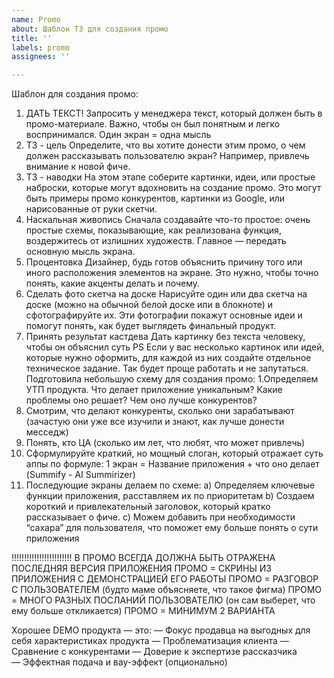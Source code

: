 ```yaml
---
name: Promo
about: Шаблон ТЗ для создания промо
title: ''
labels: promo
assignees: ''

---
```


Шаблон для создания промо:
1. ДАТЬ ТЕКСТ!
Запросить у менеджера текст, который должен быть в промо-материале. Важно, чтобы он был понятным и легко воспринимался. Один экран = одна мысль
2. ТЗ - цель
Определите, что вы хотите донести этим промо, о чем должен рассказывать пользователю экран? Например, привлечь внимание к новой фиче.
3. ТЗ - наводки
На этом этапе соберите картинки, идеи, или простые наброски, которые могут вдохновить на создание промо. Это могут быть примеры промо конкурентов, картинки из Google, или нарисованные от руки скетчи.
4. Наскальная живопись
Сначала создавайте что-то простое: очень простые схемы, показывающие, как реализована функция, воздержитесь от излишних художеств. Главное — передать основную мысль экрана.
5. Процентовка
Дизайнер, будь готов объяснить причину того или иного расположения элементов на экране. Это нужно, чтобы точно понять, какие акценты делать и почему.
6. Сделать фото скетча на доске
Нарисуйте один или два скетча на доске (можно на обычной белой доске или в блокноте) и сфотографируйте их. Эти фотографии покажут основные идеи и помогут понять, как будет выглядеть финальный продукт.
7. Принять результат кастдева
Дать картинку без текста человеку, чтобы он объяснил суть
PS
Если у вас несколько картинок или идей, которые нужно оформить, для каждой из них создайте отдельное техническое задание. Так будет проще работать и не запутаться.
Подготовила небольшую схему для создания промо:
1.Определяем УТП продукта. Что делает приложение уникальным? Какие проблемы оно решает? Чем оно лучше конкурентов?
2. Смотрим, что делают конкуренты, сколько они зарабатывают (зачастую они уже все изучили и знают, как лучше донести месседж)
3. Понять, кто ЦА (сколько им лет, что любят, что может привлечь)
4. Сформулируйте краткий, но мощный слоган, который отражает суть аппы по формуле:
1 экран = Название приложения + что оно делает (Summify - AI Summirizer) 
5. Последующие экраны делаем по схеме:
а) Определяем ключевые функции приложения, расставляем их по приоритетам
b) Создаем короткий и привлекательный заголовок, который кратко рассказывает о фиче.
с) Можем добавить при необходимости “сахара” для пользователя, что поможет ему больше понять о сути приложения

!!!!!!!!!!!!!!!!!!!!!!!!
В ПРОМО ВСЕГДА ДОЛЖНА БЫТЬ ОТРАЖЕНА ПОСЛЕДНЯЯ ВЕРСИЯ ПРИЛОЖЕНИЯ
ПРОМО = СКРИНЫ ИЗ ПРИЛОЖЕНИЯ С ДЕМОНСТРАЦИЕЙ ЕГО РАБОТЫ
ПРОМО = РАЗГОВОР С ПОЛЬЗОВАТЕЛЕМ (будто маме объясняете, что такое фигма)
ПРОМО = МНОГО РАЗНЫХ ПОСЛАНИЙ ПОЛЬЗОВАТЕЛЮ (он сам выберет, что ему больше откликается)
ПРОМО = МИНИМУМ 2 ВАРИАНТА 


Хорошее DEMO продукта — это: 
— Фокус продавца на выгодных для себя характеристиках продукта 
— Проблематизация клиента
— Сравнение с конкурентами
— Доверие к экспертизе рассказчика  
— Эффектная подача и вау-эффект (опционально)
